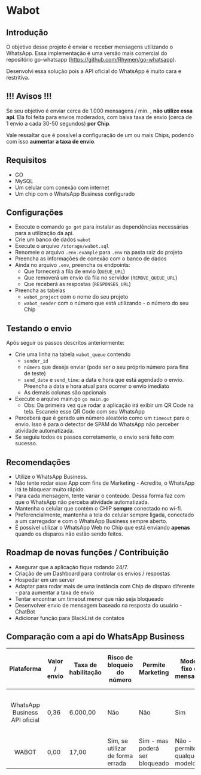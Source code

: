 # Wabot

## Introdução

O objetivo desse projeto é enviar e receber mensagens utilizando o WhatsApp. Essa implementação é uma versão mais comercial do repositório go-whatsapp (https://github.com/Rhymen/go-whatsapp).

Desenvolvi essa solução pois a API oficial do WhatsApp é muito cara e restritiva.

## !!! Avisos !!!
Se seu objetivo é enviar cerca de 1.000 mensagens / min. , **não utilize essa api**. Ela foi feita para envios moderados, com baixa taxa de envio (cerca de 1 envio a cada 30-50 segundos) **por Chip**. 

Vale ressaltar que é possível a configuração de um ou mais Chips, podendo com isso **aumentar a taxa de envio**.


## Requisitos 

- GO
- MySQL 
- Um celular com conexão com internet
- Um chip com o WhatsApp Business configurado

## Configurações

- Execute o comando `go get` para instalar as dependências necessárias para a utilização da api.
- Crie um banco de dados `wabot`
- Execute o arquivo `/storage/wabot.sql` 
- Renomeie o arquivo `.env.example` para `.env` na pasta raiz do projeto
- Preencha as informações de conexão com o banco de dados
- Ainda no arquivo `.env`, preencha os endpoints:
    - Que fornecerá a fila de envio (`QUEUE_URL`)
    - Que removerá um envio da fila no servidor (`REMOVE_QUEUE_URL`)
    - Que receberá as respostas (`RESPONSES_URL`)
- Preencha as tabelas
    - `wabot_project` com o nome do seu projeto
    - `wabot_sender` com o número que está utilizando - o número do seu Chip
   
## Testando o envio

Após seguir os passos descritos anteriormente:

- Crie uma linha na tabela `wabot_queue` contendo 
    - `sender_id`
    - `número` que deseja enviar (pode ser o seu próprio número para fins de teste)
    - `send_date` e `send_time`: a data e hora que está agendado o envio. Preencha a data e hora atual para ocorrer o envio imediato
    - As demais colunas são opcionais
- Execute o arquivo main.go `go main.go`
    - Obs: Da primeira vez que rodar a aplicação irá exibir um QR Code na tela. Escaneie esse QR Code com seu WhatsApp
- Perceberá que é gerado um número aleatório como um `timeout` para o envio. Isso é para o detector de SPAM do WhatsApp não perceber atividade automatizada.
- Se seguiu todos os passos corretamente, o envio será feito com sucesso.
 
## Recomendações

- Utilize o WhatsApp Business.
- Não tente rodar esse App com fins de Marketing - Acredite, o WhatsApp irá te bloquear muito rápido.
- Para cada mensagem, tente variar o conteúdo. Dessa forma faz com que o WhatsApp não perceba atividade automatizada.
- Mantenha o celular que contém o CHIP **sempre** conectado no wi-fi.
- Preferencialmente, mantenha a tela do celular sempre ligada, conectado a um carregador e com o WhatsApp Business sempre aberto.
- É possível utilizar o WhatsApp Web no Chip que está enviando **apenas** quando os disparos não estão sendo feitos.


## Roadmap de novas funções / Contribuição

- Asegurar que a aplicação fique rodando 24/7.
- Criação de um Dashboard para controlar os envios / respostas
- Hospedar em um server
- Adaptar para rodar mais de uma instância com Chip de disparo diferente - para aumentar a taxa de envio
- Tentar encontrar um timeout menor que não seja bloqueado
- Desenvolver envio de mensagem baseado na resposta do usuário - ChatBot
- Adicionar função para BlackList de contatos

## Comparação com a api do WhatsApp Business

| Plataforma | Valor / envio | Taxa de habilitação | Risco de bloqueio do número | Permite Marketing | Modelo fixo de mensagem | Disparo / min. | Captura de resposta |  Envio deme imag | Permite envio de mais um número |
|:-----------------------------:|---------------|---------------------|----------------------------------|--------------------------------|-------------------------------|----------------|------------------------|------------------|-----------------------------------|
| WhatsApp Business API oficial | 0,36 | 6.000,00 | Não | Não | Sim | Ilimitado | Sim - por WebHook | Sim | Não - limitado a apenas um número |
| WABOT | 0,00 | 17,00 | Sim, se utilizar de forma errada | Sim - mas poderá ser bloqueado | Não - permite qualquer modelo | 2 | Sim - a cada 5 minutos | Não | Quantos números precisar |
